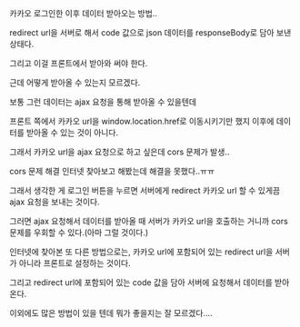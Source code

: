 카카오 로그인한 이후 데이터 받아오는 방법..

redirect url을 서버로 해서 code 값으로 json 데이터를 responseBody로 담아 보낸 상태다.

그리고 이걸 프론트에서 받아와 써야 한다.

근데 어떻게 받아올 수 있는지 모르겠다.

보통 그런 데이터는 ajax 요청을 통해 받아올 수 있을텐데

프론트 쪽에서 카카오 url을 window.location.href로 이동시키기만 했지 이후에 데이터를 받아올 수 있는 것이 아니다.

그래서 카카오 url을 ajax 요청으로 하고 싶은데 cors 문제가 발생..

cors 문제 해결 인터넷 찾아보고 해봤는데 해결을 못했다..ㅠㅠ

그래서 생각한 게 로그인 버튼을 누르면 서버에게 redirect 카카오 url 할 수 있게끔 ajax 요청을 보내는 것이다.

그러면 ajax 요청해서 데이터를 받아올 때 서버가 카카오 url을 호출하는 거니까 cors 문제를 우회할 수 있다.(아마 그럴 것이다.)

인터넷에 찾아본 또 다른 방법으로는, 카카오 url에 포함되어 있는 redirect url을 서버가 아니라 프론트로 설정하는 것이다.

그리고 redirect url에 포함되어 있는 code 값을 담아 서버에 요청해서 데이터를 받아온다.

이외에도 많은 방법이 있을 텐데 뭐가 좋을지는 잘 모르겠다....
